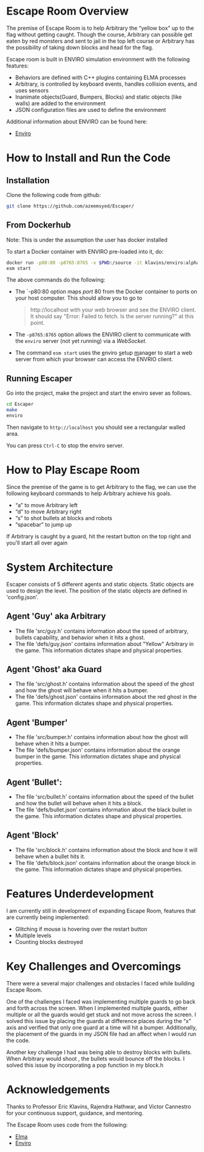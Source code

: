 Escape Room Overview
===
The premise of Escape Room is to help Arbitrary the “yellow box” up to the flag without getting caught. Though the course, Arbitrary can possible get eaten by red monsters and sent to jail in the top left course or Arbitrary has the possibility of taking down blocks and head for the flag. 

Escape room is built in ENVIRO simulation environment with the following features: 
- Behaviors are defined with C++ plugins containing ELMA processes
-  Arbitrary, is controlled by keyboard events, handles collision events, and uses sensors
- Inanimate objects(Guard, Bumpers, Blocks) and static objects (like walls) are added to the environment
- JSON configuration files are used to define the environment

Additional information about ENVIRO can be found here: 
- [Enviro](https://github.com/klavinslab/enviro)



How to Install and Run the Code 
===

Installation
---
Clone the following code from github: 
```bash
git clone https://github.com/azeemsyed/Escaper/
```
From Dockerhub
---
Note: This is under the assumption the user has docker installed

To start a Docker container with ENVIRO pre-loaded into it, do:

```bash
docker run -p80:80 -p8765:8765 -v $PWD:/source -it klavins/enviro:alpha bash
esm start
```

The above commands do the following:

- The `-p80:80 option maps *port* 80 from the Docker container to ports on your host computer. This should allow you to go to 
    > http://localhost
    with your web browser and see the ENVIRO client. It should say "Error: Failed to fetch. Is the server running?" at this point. 

- The `-p8765:8765` option allows the ENVIRO client to communicate with the `enviro` server (not yet running) via a *WebSocket*.

- The command `esm start` uses the <u>e</u>nviro <u>s</u>etup <u>m</u>anager to start a web server from which your browser can access the ENVRIO client. 

Running Escaper
---
Go into the project, make the project and start the enviro sever as follows.
```bash
cd Escaper 
make
enviro
```
Then navigate to `http://localhost` you should see a rectangular walled area. 

You can press `Ctrl-C` to stop the enviro server. 


How to Play Escape Room
===
Since the premise of the game is to get Arbitrary to the flag, we can use the following keyboard commands to help Arbitrary achieve his goals. 

- “a” to move Arbitrary left
- “d” to move Arbitrary right
- “s” to shot bullets at blocks and robots
- “spacebar” to jump up

If Arbitrary is caught by a guard, hit the restart button on the top right and you'll start all over again

System Architecture
===
Escaper consists of 5 different agents and static objects. Static objects are used to design the level. The position of the static objects are defined in 'config.json'.

Agent 'Guy' aka Arbitrary
---
- The file 'src/guy.h' contains information about the speed of arbitrary, bullets capability, and behavior when it hits a ghost. 
- The file 'defs/guy.json' contains information about "Yellow" Arbitrary in the game. This information dictates shape and physical properties.

 Agent 'Ghost' aka Guard
----
- The file 'src/ghost.h' contains information about the speed of the ghost and how the ghost will behave when it hits a bumper. 
- The file 'defs/ghost.json' contains information about the red ghost in the game. This information dictates shape and physical properties.

Agent 'Bumper'  
---
- The file 'src/bumper.h' contains information about how the ghost will behave when it hits a bumper. 
- The file 'defs/bumper.json' contains information about the orange bumper in the game. This information dictates shape and physical properties.

Agent 'Bullet':  
---
- The file 'src/bullet.h' contains information about the speed of the bullet and how the bullet will behave when it hits a block. 
- The file 'defs/bullet.json' contains information about the black bullet in the game. This information dictates shape and physical properties.

Agent 'Block'
---
- The file 'src/block.h' contains information about the block and how it will behave when a bullet hits it.
- The file 'defs/block.json' contains information about the orange block in the game. This information dictates shape and physical properties.


Features Underdevelopment
===
I am currently still in development of expanding Escape Room, features that are currently being implemented:

- Glitching if mouse is hovering over the restart button
- Multiple levels
- Counting blocks destroyed

Key Challenges and Overcomings
===
There were a several major challenges and obstacles I faced while building Escape Room. 

One of the challenges I faced was implementing multiple guards to go back and forth across the screen. When I implemented multiple guards, either multiple or all the guards would get stuck and not move across the screen. I solved this issue by placing the guards at difference places during the “x” axis and verified that only one guard at a time will hit a bumper. Additionally, the placement of the guards in my JSON file had an affect when I would run the code. 

Another key challenge I had was being able to destroy blocks with bullets. When Arbitrary would shoot , the bullets would bounce off the blocks. I solved this issue by incorporating a pop function in my block.h 


Acknowledgements
===
Thanks to Professor Eric Klavins, Rajendra Hathwar, and Victor Cannestro for your continuous support, guidance, and mentoring. 

The Escape Room uses code from the following: 
- [Elma](https://github.com/klavinslab/elma)
- [Enviro](https://github.com/klavinslab/enviro)

